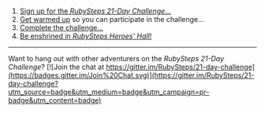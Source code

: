 #

1. [Sign up for the *RubySteps 21-Day Challenge*...](http://www.rubysteps.com)
2. [Get warmed up](1_warmup/README.md) so you can participate in the challenge...
3. [Complete the challenge...](2_adventures/README.md)
4. [Be enshrined in *RubySteps Heroes' Hall*!](3_heroes/README.md)

----

Want to hang out with other adventurers on the *RubySteps 21-Day Challenge*? [![Join the chat at https://gitter.im/RubySteps/21-day-challenge](https://badges.gitter.im/Join%20Chat.svg)](https://gitter.im/RubySteps/21-day-challenge?utm_source=badge&utm_medium=badge&utm_campaign=pr-badge&utm_content=badge)
